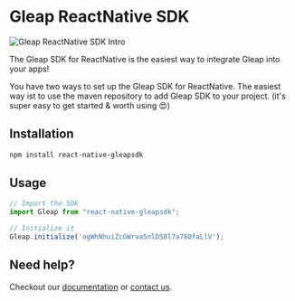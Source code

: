 # Gleap ReactNative SDK

![Gleap ReactNative SDK Intro](https://raw.githubusercontent.com/GleapSDK/iOS-SDK/main/imgs/gleapheader.png)

The Gleap SDK for ReactNative is the easiest way to integrate Gleap into your apps!

You have two ways to set up the Gleap SDK for ReactNative. The easiest way ist to use the maven repository to add Gleap SDK to your project.  (it's super easy to get started & worth using 😍)

## Installation

```sh
npm install react-native-gleapsdk
```

## Usage

```js
// Import the SDK
import Gleap from "react-native-gleapsdk";

// Initialize it
Gleap.initialize('ogWhNhuiZcGWrva5nlDS8l7a78OfaLlV');
```

## Need help?

Checkout our [documentation](https://docs.gleap.io/react-native/getting-started) or [contact us](https://gleap.io/).